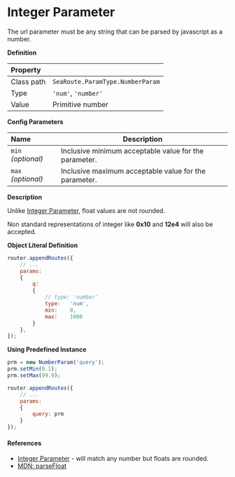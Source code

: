 # Integer Parameter

The url parameter must be any string that can be parsed by javascript as a number.


**Definition**

| Property | |
| :--- | --- |
| Class path | `SeaRoute.ParamType.NumberParam` |
| Type | `'num'`, `'number'` |
| Value | Primitive number |


**Config Parameters**

| Name | Description |
| :--- | --- |
| `min` *(optional)* | Inclusive minimum acceptable value for the parameter. |
| `max` *(optional)* | Inclusive maximum acceptable value for the parameter. |


**Description**

Unlike [Integer Parameter](./Int.md), float values are not rounded.

Non standard representations of integer like **0x10** and **12e4** will also be accepted.


**Object Literal Definition**

```javascript
router.appendRoutes({
	// ...
	params:
	{
		q: 
		{
			// type: 'number'
			type:	'num',
			min:	0,
			max:	1000 
		}
	}, 
});
```


**Using Predefined Instance**

```javascript
prm = new NumberParam('query');
prm.setMin(0.1);
prm.setMax(99.9);

router.appendRoutes({
	// ...
	params:
	{
		query: prm
	} 
});
```


#### References

- [Integer Parameter](./Int.md) - will match any number but floats are rounded.
- [MDN: parseFloat](https://developer.mozilla.org/en/docs/Web/JavaScript/Reference/Global_Objects/parseFloat)